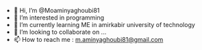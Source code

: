 - 👋 Hi, I’m @Moaminyaghoubi81
- 👀 I’m interested in programming
- 🌱 I’m currently learning ME in amirkabir university of technology
- 💞️ I’m looking to collaborate on ...
- 📫 How to reach me : m.aminyaghoubi81@gmail.com

<!---
Moaminyaghoubi81/Moaminyaghoubi81 is a ✨ special ✨ repository because its `README.md` (this file) appears on your GitHub profile.
You can click the Preview link to take a look at your changes.
--->
